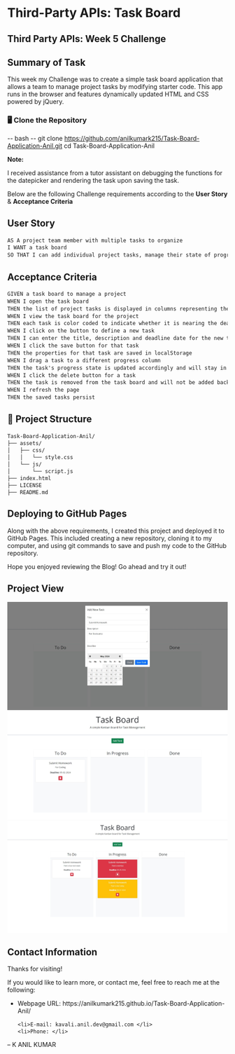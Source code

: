 # Third-Party APIs: Task Board

## Third Party APIs: Week 5 Challenge

## Summary of Task
This week my Challenge was to create a simple task board application that allows a team to manage project tasks by modifying starter code. This app runs in the browser and features dynamically updated HTML and CSS powered by jQuery.

### 🖥️ Clone the Repository

-- bash --
git clone https://github.com/anilkumark215/Task-Board-Application-Anil.git
cd Task-Board-Application-Anil

**Note:** 

I received assistance from a tutor assistant on debugging the functions for the datepicker and rendering the task upon saving the task.

Below are the following Challenge requirements according to the 
**User Story** & **Acceptance Criteria**

## User Story

```md
AS A project team member with multiple tasks to organize
I WANT a task board 
SO THAT I can add individual project tasks, manage their state of progress and track overall project progress accordingly
```

## Acceptance Criteria

```md
GIVEN a task board to manage a project
WHEN I open the task board
THEN the list of project tasks is displayed in columns representing the task progress state (Not Yet Started, In Progress, Completed)
WHEN I view the task board for the project
THEN each task is color coded to indicate whether it is nearing the deadline (yellow) or is overdue (red)
WHEN I click on the button to define a new task
THEN I can enter the title, description and deadline date for the new task into a modal dialog
WHEN I click the save button for that task
THEN the properties for that task are saved in localStorage
WHEN I drag a task to a different progress column
THEN the task's progress state is updated accordingly and will stay in the new column after refreshing
WHEN I click the delete button for a task
THEN the task is removed from the task board and will not be added back after refreshing
WHEN I refresh the page
THEN the saved tasks persist
```

## 📁 Project Structure

    Task-Board-Application-Anil/
    ├── assets/
    │   ├── css/
    │   │   └── style.css
    │   └── js/
    │       └── script.js
    ├── index.html
    ├── LICENSE
    ├── README.md



## Deploying to GitHub Pages
Along with the above requirements, I created this project and deployed it to GitHub Pages. This included creating a new repository, cloning it to my computer, and using git commands to save and push my code to the GitHub repository. 

Hope you enjoyed reviewing the Blog!  Go ahead and try it out!


## Project View

![Task Board Screenshot 1](<assets/images/Task Board Screenshot.jpeg>)
![Task Board Screenshot 2](<assets/images/Task Board Screenshot 2.jpeg>)
![Task Board Screenshot 3](<assets/images/Task Board Screenshot 3.jpeg>)


## Contact Information
Thanks for visiting!

If you would like to learn more, or contact me, feel free to reach me at the following:

<ul>
    <li>Webpage URL: https://anilkumark215.github.io/Task-Board-Application-Anil/</li>
   
    <li>E-mail: kavali.anil.dev@gmail.com </li>
    <li>Phone: </li>
</ul>

<p>
<footer> &ndash; K ANIL KUMAR </footer>
</p>

